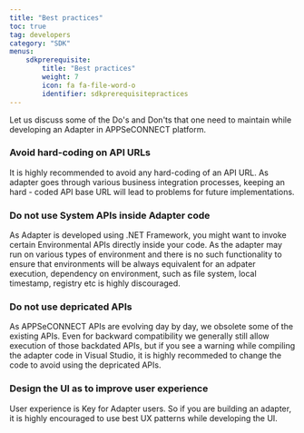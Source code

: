 ```yaml
---
title: "Best practices"
toc: true
tag: developers
category: "SDK"
menus: 
    sdkprerequisite:
        title: "Best practices"
        weight: 7
        icon: fa fa-file-word-o
        identifier: sdkprerequisitepractices
---
```


Let us discuss some of the Do's and Don'ts that one need to maintain while developing an Adapter in APPSeCONNECT platform.

### Avoid hard-coding on API URLs

It is highly recommended to avoid any hard-coding of an API URL. As adapter goes through various business integration processes, 
keeping an hard - coded API base URL will lead to problems for future implementations. 

### Do not use System APIs inside Adapter code

As Adapter is developed using .NET Framework, you might want to invoke certain Environmental APIs directly inside your code. As 
the adapter may run on various types of environment and there is no such functionality to ensure that environments 
will be always equivalent for an adpater execution, dependency on environment, such as file system, local timestamp, 
registry etc is highly discouraged. 

### Do not use depricated APIs

As APPSeCONNECT APIs are evolving day by day, we obsolete some of the existing APIs. Even for backward compatibility we generally
still allow execution of those backdated APIs, but if you see a warning while compiling the adapter code in Visual Studio, it is highly 
recommeded to change the code to avoid using the depricated APIs. 

### Design the UI as to improve user experience

User experience is Key for Adapter users. So if you are building an adapter, it is highly encouraged
to use best UX patterns while developing the UI.  